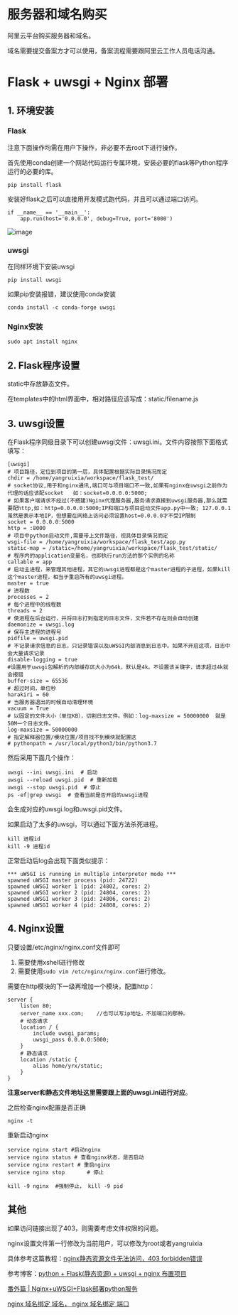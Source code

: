 # 服务器和域名购买

阿里云平台购买服务器和域名。

域名需要提交备案方才可以使用，备案流程需要跟阿里云工作人员电话沟通。

# Flask + uwsgi + Nginx 部署

## 1. 环境安装

### Flask
注意下面操作均需在用户下操作，非必要不去root下进行操作。

首先使用conda创建一个网站代码运行专属环境，安装必要的flask等Python程序运行的必要的库。
```
pip install flask
```
安装好flask之后可以直接用开发模式跑代码，并且可以通过端口访问。
```
if __name__ == '__main__':
    app.run(host='0.0.0.0', debug=True, port='8000')
```
![image](https://github.com/yangruixia/Deep-Learning-Primer/assets/32283868/5e4ca691-d568-4b6c-b5fa-990214764468)


### uwsgi
在同样环境下安装uwsgi
```
pip install uwsgi 
```
如果pip安装报错，建议使用conda安装
```
conda install -c conda-forge uwsgi
```

### Nginx安装
```
sudo apt install nginx
```

## 2. Flask程序设置
static中存放静态文件。

在templates中的html界面中，相对路径应该写成：static/filename.js

## 3. uwsgi设置
在Flask程序同级目录下可以创建uwsgi文件：uwsgi.ini。文件内容按照下面格式填写：
```
[uwsgi]
# 项目路径，定位到项目的第一层，具体配置根据实际目录情况而定
chdir = /home/yangruixia/workspace/flask_test/
# socket协议,用于和nginx通讯,端口可与项目端口不一致,如果有nginx在uwsgi之前作为代理的话应该配socket   如：socket=0.0.0.0:5000;
# 如果客户端请求不经过(不搭建)Nginx代理服务器,服务请求直接到uwsgi服务器,那么就需要配http,如：http=0.0.0.0:5000;IP和端口与项目启动文件app.py中一致; 127.0.0.1虽然是表示本地IP，但想要在网络上访问必须设置host=0.0.0.0才不受IP限制
socket = 0.0.0.0:5000
http = :8000
# 项目中python启动文件,需要带上文件路径，视具体目录情况而定
wsgi-file = /home/yangruixia/workspace/flask_test/app.py
static-map = /static=/home/yangruixia/workspace/flask_test/static/
# 程序内的application变量名，也即执行run方法的那个实例的名称
callable = app
# 启动主进程，来管理其他进程，其它的uwsgi进程都是这个master进程的子进程，如果kill这个master进程，相当于重启所有的uwsgi进程。
master = true
# 进程数
processes = 2
# 每个进程中的线程数
threads = 2
# 使进程在后台运行，并将日志打到指定的日志文件，文件若不存在则会自动创建
daemonize = uwsgi.log
# 保存主进程的进程号
pidfile = uwsgi.pid
# 不记录请求信息的日志，只记录错误以及uWSGI内部消息到日志中。如果不开启这项，日志中会大量请求记录
disable-logging = true
#设置用于uwsgi包解析的内部缓存区大小为64k，默认是4k。不设置该关键字，请求超过4k就会报错
buffer-size = 65536
# 超过时间，单位秒
harakiri = 60
# 当服务器退出的时候自动清理环境
vacuum = True
# 以固定的文件大小（单位KB），切割日志文件。例如：log-maxsize = 50000000  就是50M一个日志文件。
log-maxsize = 50000000
# 指定解释器位置/模块位置/项目找不到模块就配置这
# pythonpath = /usr/local/python3/bin/python3.7
```
然后采用下面几个操作：
```
uwsgi --ini uwsgi.ini  # 启动
uwsgi --reload uwsgi.pid  # 重新加载
uwsgi --stop uwsgi.pid  # 停止 
ps -ef|grep uwsgi  # 查看当前是否开启的uwsgi进程

```
会生成对应的uwsgi.log和uwsgi.pid文件。

如果启动了太多的uwsgi，可以通过下面方法杀死进程。
```
kill 进程id
kill -9 进程id
```

正常启动后log会出现下面类似提示：
```
*** uWSGI is running in multiple interpreter mode ***
spawned uWSGI master process (pid: 24722)
spawned uWSGI worker 1 (pid: 24802, cores: 2)
spawned uWSGI worker 2 (pid: 24804, cores: 2)
spawned uWSGI worker 3 (pid: 24806, cores: 2)
spawned uWSGI worker 4 (pid: 24808, cores: 2)
```

## 4. Nginx设置
只要设置/etc/nginx/nginx.conf文件即可

1. 需要使用xshell进行修改
2. 需要使用`sudo vim /etc/nginx/nginx.conf`进行修改。


需要在http模块的下一级再增加一个模块，配置http：
```
server {
    listen 80;
    server_name xxx.com;    //也可以写ip地址，不加端口的那种。
    # 动态请求
    location / {
        include uwsgi_params;
        uwsgi_pass 0.0.0.0:5000;
    }
    # 静态请求
    location /static {
        alias home/yrx/static;
    }
}
```
**注意server和静态文件地址这里需要跟上面的uwsgi.ini进行对应**。

之后检查nginx配置是否正确
```
nginx -t
```

重新启动nginx
```
service nginx start #启动nginx
service nginx status # 查看nginx状态，是否启动
service nginx restart # 重启nginx
service nginx stop       # 停止

kill -9 nginx  #强制停止， kill -9 pid 
```

## 其他
如果访问链接出现了403，则需要考虑文件权限的问题。

nginx设置文件第一行修改为当前用户，可以修改为root或者yangruixia

具体参考这篇教程：[nginx静态资源文件无法访问，403 forbidden错误](https://www.cnblogs.com/smiler/p/8624145.html)

参考博客：[python + Flask(静态资源) + uwsgi + nginx 布置项目](https://blog.csdn.net/weixin_44794964/article/details/130153802?spm=1001.2101.3001.6650.1&utm_medium=distribute.pc_relevant.none-task-blog-2%7Edefault%7ECTRLIST%7ERate-1-130153802-blog-119506817.235%5Ev38%5Epc_relevant_anti_t3_base&depth_1-utm_source=distribute.pc_relevant.none-task-blog-2%7Edefault%7ECTRLIST%7ERate-1-130153802-blog-119506817.235%5Ev38%5Epc_relevant_anti_t3_base&utm_relevant_index=2)

[番外篇 | Nginx+uWSGI+Flask部署python服务](https://mp.weixin.qq.com/s/Ad9f_RRG9LOs8e_08K9OeQ)

[nginx 域名绑定 域名， nginx 域名绑定 端口](https://cloud.tencent.com/developer/article/1054418)
